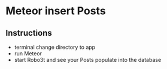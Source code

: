 # Meteor insert Posts



## Instructions
* terminal change directory to app
* run Meteor
* start Robo3t and see your Posts populate into the database
